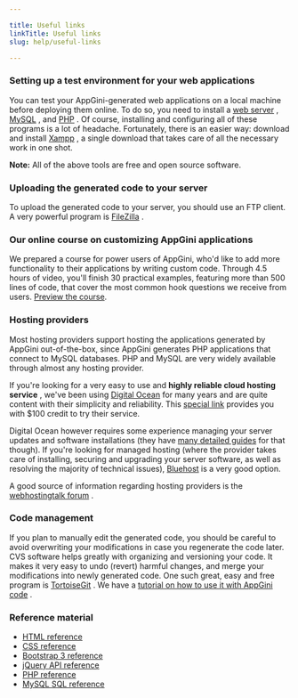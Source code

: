 ```yaml
---

title: Useful links
linkTitle: Useful links
slug: help/useful-links

---
```




### Setting up a test environment for your web applications

You can test your AppGini-generated web applications on a local machine
before deploying them online. To do so, you need to install a [web
server](http://httpd.apache.org/download.cgi) ,
[MySQL](http://dev.mysql.com/downloads/) , and
[PHP](http://www.php.net/downloads.php) . Of course, installing and
configuring all of these programs is a lot of headache. Fortunately,
there is an easier way: download and install
[Xampp](http://www.apachefriends.org/en/xampp-windows.html) , a single
download that takes care of all the necessary work in one shot.

**Note:** All of the above tools are free and open source software.


### Uploading the generated code to your server

To upload the generated code to your server, you should use an FTP
client. A very powerful program is
[FileZilla](https://filezilla-project.org/download.php) .


### Our online course on customizing AppGini applications

We prepared a course for power users of AppGini, who\'d like to add more
functionality to their applications by writing custom code. Through 4.5
hours of video, you'll finish 30 practical examples, featuring more than
500 lines of code, that cover the most common hook questions we receive
from users. [Preview the
course](https://www.udemy.com/course/customizing-appgini-web-applications/?referralCode=CCDB276736BE1ADE99B9).


### Hosting providers

Most hosting providers support hosting the applications generated by
AppGini out-of-the-box, since AppGini generates PHP applications that
connect to MySQL databases. PHP and MySQL are very widely available
through almost any hosting provider.

If you\'re looking for a very easy to use and **highly reliable cloud
hosting service** , we\'ve been using [Digital
Ocean](https://m.do.co/c/d30b7a2609f4) for many years and are quite
content with their simplicity and reliability. This [special
link](https://m.do.co/c/d30b7a2609f4) provides you with \$100 credit to
try their service.

Digital Ocean however requires some experience managing your server
updates and software installations (they have [many detailed
guides](https://www.digitalocean.com/community/tutorials) for that
though). If you\'re looking for managed hosting (where the provider
takes care of installing, securing and upgrading your server software,
as well as resolving the majority of technical issues),
[Bluehost](https://www.bluehost.com/) is a very good
option.

A good source of information regarding hosting providers is the
[webhostingtalk forum](https://www.webhostingtalk.com/) .


### Code management

If you plan to manually edit the generated code, you should be careful
to avoid overwriting your modifications in case you regenerate the code
later. CVS software helps greatly with organizing and versioning your
code. It makes it very easy to undo (revert) harmful changes, and merge
your modifications into newly generated code. One such great, easy and
free program is [TortoiseGit](https://tortoisegit.org/) . We have a
[tutorial on how to use it with AppGini
code](/appgini/screencasts/how-to-use-git-with-appgini-to-manage-code-changes)
.


### Reference material

-   [HTML
    reference](https://developer.mozilla.org/en-US/docs/Web/Guide/HTML/HTML5)
-   [CSS
    reference](https://developer.mozilla.org/en-US/docs/Web/CSS/Reference)
-   [Bootstrap 3 reference](https://getbootstrap.com/docs/3.4/css/)
-   [jQuery API reference](https://api.jquery.com/)
-   [PHP reference](http://www.php.net/manual/en/)
-   [MySQL SQL
    reference](https://dev.mysql.com/doc/refman/8.0/en/sql-statements.html)


